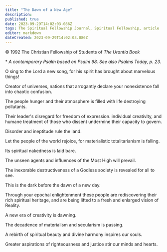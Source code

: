 ```yaml
---
title: "The Dawn of a New Age"
description: 
published: true
date: 2023-09-29T14:02:03.086Z
tags: The Spiritual Fellowship Journal, Spiritual Fellowship, article
editor: markdown
dateCreated: 2023-09-29T14:02:03.086Z
---
```


<p class="v-card v-sheet theme--light gray lighten-3 px-2">© 1992 The Christian Fellowship of Students of <i>The Urantia Book</i></p>

\* _A contemporary Psalm based on Psalm 98. See also Psalms Today, p. 23._

O sing to the Lord a new song, for his spirit has brought about marvelous things!

Creator of universes, nations that arrogantly declare your nonexistence fall into chaotic confusion.

The people hunger and their atmosphere is filled with life destroying pollutants.

Their leader's disregard for freedom of expression. individual creativity, and humane treatment of those who dissent undermine their capacity to govern.

Disorder and ineptitude rule the land.

Let the people of the world rejoice, for materialistic totalitarianism is falling.

Its spiritual nakedness is laid bare.

The unseen agents and influences of the Most High will prevail.

The inexorable destructiveness of a Godless society is revealed for all to see.

This is the dark before the dawn of a new day.

Through your epochal enlightenment these people are rediscovering their rich spiritual heritage, and are being lifted to a fresh and enlarged vision of Reality.

A new era of creativity is dawning.

The decadence of materialism and secularism is passing.

A rebirth of spiritual beauty and divine harmony inspires our souls.

Greater aspirations of righteousness and justice stir our minds and hearts.